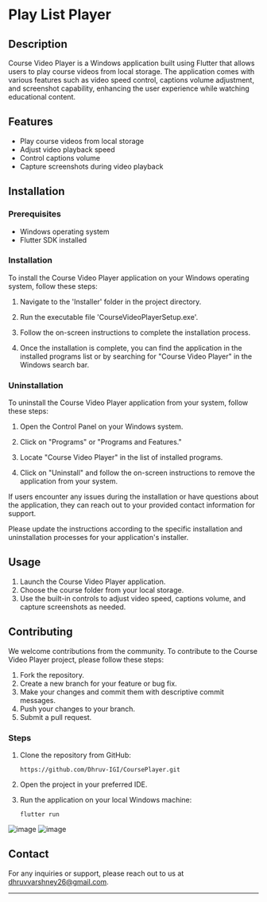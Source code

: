 # Play List Player

## Description

Course Video Player is a Windows application built using Flutter that allows users to play course videos from local storage. The application comes with various features such as video speed control, captions volume adjustment, and screenshot capability, enhancing the user experience while watching educational content.

## Features

- Play course videos from local storage
- Adjust video playback speed
- Control captions volume
- Capture screenshots during video playback

## Installation

### Prerequisites

- Windows operating system
- Flutter SDK installed

### Installation

To install the Course Video Player application on your Windows operating system, follow these steps:

1. Navigate to the 'Installer' folder in the project directory.

2. Run the executable file 'CourseVideoPlayerSetup.exe'.

3. Follow the on-screen instructions to complete the installation process.

4. Once the installation is complete, you can find the application in the installed programs list or by searching for "Course Video Player" in the Windows search bar.

### Uninstallation

To uninstall the Course Video Player application from your system, follow these steps:

1. Open the Control Panel on your Windows system.

2. Click on "Programs" or "Programs and Features."

3. Locate "Course Video Player" in the list of installed programs.

4. Click on "Uninstall" and follow the on-screen instructions to remove the application from your system.

If users encounter any issues during the installation or have questions about the application, they can reach out to your provided contact information for support.

Please update the instructions according to the specific installation and uninstallation processes for your application's installer.

## Usage

1. Launch the Course Video Player application.
2. Choose the course folder from your local storage.
3. Use the built-in controls to adjust video speed, captions volume, and capture screenshots as needed.

## Contributing

We welcome contributions from the community. To contribute to the Course Video Player project, please follow these steps:

1. Fork the repository.
2. Create a new branch for your feature or bug fix.
3. Make your changes and commit them with descriptive commit messages.
4. Push your changes to your branch.
5. Submit a pull request.

### Steps

1. Clone the repository from GitHub:

   ```
   https://github.com/Dhruv-IGI/CoursePlayer.git
   ```

2. Open the project in your preferred IDE.

3. Run the application on your local Windows machine:

   ```
   flutter run
   ```
![image](https://github.com/Dhruv-IGI/CoursePlayer/assets/83370198/4a459579-ed91-40c8-a245-a291d4746218)
![image](https://github.com/Dhruv-IGI/CoursePlayer/assets/83370198/b76c672d-8a29-41c6-8195-57ef6fca038e)


## Contact

For any inquiries or support, please reach out to us at [dhruvvarshney26@gmail.com](mailto:dhruvvarshney26@gmail.com).

---


